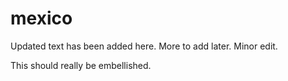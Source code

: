 # mexico

Updated text has been added here. More to add later. Minor edit.

This should really be embellished.
